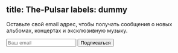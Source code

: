 title: The-Pulsar
labels: dummy
---
Оставьте свой email адрес, чтобы получать сообщения о новых альбомах, концертах
и эксклюзивную музыку.

<form action="http://groups.google.com/group/the-pulsar-news/boxsubscribe"><div><input type="text" placeholder="Ваш email" name="email"/> <input type="submit" value="Подписаться"/></div></form></div></form>
